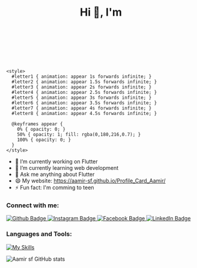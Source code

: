 <h1 align="center">Hi 👋, I'm</h1>

<p align="center">
  <svg width="400" height="100">
    <text x="10" y="40" font-size="40" fill="transparent" stroke="rgba(0,180,216,0.7)" stroke-width="1" font-family="'Courier New', Courier, monospace">
      <tspan id="letter1" opacity="0">A</tspan>
      <tspan id="letter2" opacity="0">a</tspan>
      <tspan id="letter3" opacity="0">m</tspan>
      <tspan id="letter4" opacity="0">i</tspan>
      <tspan id="letter5" opacity="0">r</tspan>
      <tspan id="letter6" opacity="0">-</tspan>
      <tspan id="letter7" opacity="0">s</tspan>
      <tspan id="letter8" opacity="0">f</tspan>
    </text>

    <style>
      #letter1 { animation: appear 1s forwards infinite; }
      #letter2 { animation: appear 1.5s forwards infinite; }
      #letter3 { animation: appear 2s forwards infinite; }
      #letter4 { animation: appear 2.5s forwards infinite; }
      #letter5 { animation: appear 3s forwards infinite; }
      #letter6 { animation: appear 3.5s forwards infinite; }
      #letter7 { animation: appear 4s forwards infinite; }
      #letter8 { animation: appear 4.5s forwards infinite; }

      @keyframes appear {
        0% { opacity: 0; }
        50% { opacity: 1; fill: rgba(0,180,216,0.7); }
        100% { opacity: 0; }
      }
    </style>
  </svg>
</p>



- 🔭 I’m currently working on Flutter
- 🌱 I’m currently learning web development 
- 💬 Ask me anything about Flutter 
- 😄 My website: https://aamir-sf.github.io/Profile_Card_Aamir/
- ⚡ Fun fact: I'm comming to teen
  
### Connect with me:
<div id="badges">
  <a href="https://github.com/Aamir-sf">
    <img src="https://img.shields.io/badge/Github-white?style=for-the-badge&logo=Github&logoColor=black" alt="Github Badge"/>
  </a>
   <a href="https://www.instagram.com/aamir_9967/">
    <img src="https://img.shields.io/badge/Instagram-purple?style=for-the-badge&logo=instagram&logoColor=white" alt="Instagram Badge"/>
  </a>
   <a href="https://m.facebook.com/profile.php?id=100081815097372">
    <img src="https://img.shields.io/badge/Facebook-blue?style=for-the-badge&logo=facebook&logoColor=white" alt="Facebook Badge"/>
  </a>
 <a
  href="https://www.linkedin.com/in/abu-aamir-b6611b258?utm_source=share&utm_campaign=share_via&utm_content=profile&utm_medium=android_app">
  <img src="https://img.shields.io/badge/LinkedIn-0A66C2.svg?style=for-the-badge&logo=LinkedIn&logoColor=white"alt="LinkedIn Badge"/>
 </a>
</div>

### Languages and Tools:
[![My Skills](https://skillicons.dev/icons?i=flutter,dart,github,git,vscode,androidstudio,replit,js,html,css,bootstrap,java&perline=5)](https://skillicons.dev)

![Aamir sf GitHub stats](https://github-readme-stats.vercel.app/api?username=Aamir-sf&show_icons=true&theme=dark) 
